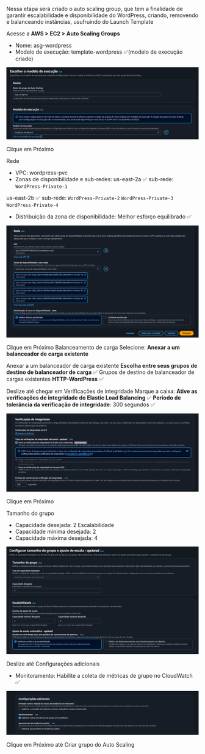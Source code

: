 Nessa etapa será criado o auto scaling group, que tem a finalidade de garantir escalabilidade e disponibilidade do WordPress, criando, removendo e balanceando instâncias, usufruindo do Launch Template

Acesse a **AWS > EC2 > Auto Scaling Groups**
- Nome: asg-wordpress
- Modelo de execução: template-wordpress ✅(modelo de execução criado)

![ASG](Imagens/7_ASG.png)

Clique em Próximo

Rede
- VPC: wordpress-pvc
- Zonas de disponibilidade e sub-redes:
    us-east-2a ✅
  sub-rede: `WordPress-Private-1`
  
us-east-2b ✅
  sub-rede: `WordPress-Private-2` `WordPress-Private-3` `WordPress-Private-4` 
- Distribuição da zona de disponibilidade: Melhor esforço equilibrado ✅

![ASG_REEDE](Imagens/7_ASG_Rede.png)

Clique em Próximo
Balanceamento de carga
Selecione: **Anexar a um balanceador de carga existente**

Anexar a um balanceador de carga existente
**Escolha entre seus grupos de destino de balanceador de carga** ✅
Grupos de destino de balanceador de cargas existentes
**HTTP-WordPress** ✅

Deslize até chegar em Verificações de integridade
Marque a caixa: **Ative as verificações de integridade do Elastic Load Balancing** ✅
**Período de tolerância da verificação de integridade**: 300 segundos ✅

![ASGVerify](Imagens/7_asgverify.png)

Clique em Próximo

Tamanho do grupo
- Capacidade desejada: 2
Escalabilidade
- Capacidade mínima desejada: 2
- Capacidade máxima desejada: 4

![ASGTamanho](Imagens/7_asg_tamanho.png)

Deslize até Configurações adicionais
- Monitoramento: Habilite a coleta de métricas de grupo no CloudWatch ✅

![ASGCloudWatch](Imagens/7_ASG_CloudWatch.png)

Clique em Próximo até Criar grupo do Auto Scaling
